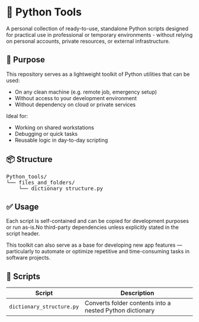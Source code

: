 # 🧰 Python Tools

A personal collection of ready-to-use, standalone Python scripts designed for practical use in professional or temporary environments - without relying on personal accounts, private resources, or external infrastructure.

## 📁 Purpose

This repository serves as a lightweight toolkit of Python utilities that can be used:

- On any clean machine (e.g. remote job, emergency setup)
- Without access to your development environment
- Without dependency on cloud or private services

Ideal for:
- Working on shared workstations
- Debugging or quick tasks
- Reusable logic in day-to-day scripting

## 📦 Structure

<pre>
Python_tools/
└── files_and_folders/
    └── dictionary_structure.py
</pre>


## ✅ Usage

Each script is self-contained and can be copied for development purposes or run as-is.No third-party dependencies unless explicitly stated in the script header.

This toolkit can also serve as a base for developing new app features — particularly to automate or optimize repetitive and time-consuming tasks in software projects.

## 📌 Scripts

| Script                          | Description                               |
|----------------------------------|-------------------------------------------|
| `dictionary_structure.py`       | Converts folder contents into a nested Python dictionary |

